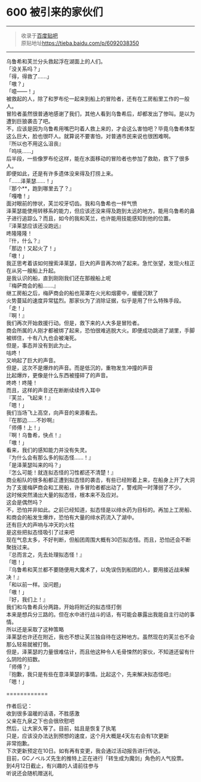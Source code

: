 # 600 被引来的家伙们  

---

> 收录于[百度贴吧](https://tieba.baidu.com/f?kw=转生成为魔剑)  
> 原贴地址<https://tieba.baidu.com/p/6092038350>

---

乌鲁希和芙兰分头救起浮在湖面上的人们。  
「没关系吗？」  
「得，得救了......」  
「嗷？」  
「噫——！」  
被救起的人，除了和罗布伦一起来到船上的冒险者，还有在工房船里工作的一般人。  
冒险者虽然很普通地感谢了我们，其他人看到乌鲁希后，却都发出了惨叫。是以为遭到巨狼袭击了吧。  
不，应该是因为乌鲁希用嘴巴叼着人救上来的，才会这么害怕吧？毕竟乌鲁希体型这么巨大，脸也很吓人。就算说不要害怕，对普通市民来说也很困难啊。  
『所以也不用这么沮丧』  
「呜呋......」  
后半段，一些像罗布伦这样，能在水面移动的冒险者也参加了救助，救下了很多人。  
即便如此，还是有许多遗体没来得及打捞上来。  
「......泽莱瑟......！」  
『那个**，跑到哪里去了？』  
「嘎噜！」  
面对眼前的惨状，芙兰咬牙切齿。我和乌鲁希也一样气愤  
泽莱瑟能使用转移系的能力，但应该还没来得及跑到太远的地方。能用乌鲁希的鼻子进行追踪么？而且，如今的我和芙兰，也许能用技能感知到他的位置。  
『泽莱瑟应该还没跑远』  
咚隆隆隆！  
『什，什么？』  
「那边！又起火了！」  
「嗷！」  
我正思考着该如何搜索泽莱瑟，巨大的声音再次响了起来。急忙张望，发现火柱正在从另一艘船上升起。  
是我认识的船，直到刚刚我们还在那艘船上呢  
『梅萨商会的船.......』  
继工房船之后，梅萨商会的船也笼罩在火光和烟雾中，缓缓沉默了  
火势蔓延的速度异常猛烈。那家伙为了消除证据，似乎是用了什么特殊手段。  
「走！」  
『啊！』  
我们再次开始救援行动。但是，救下来的人大多是冒险者。  
商会所属的人刚才都被绑了起来，恐怕很难逃脱大火。即便成功跳进了湖里，手脚被绑住，十有八九也会被淹死。  
但是，事态并没有到此为止。  
咕咚！  
又响起了巨大的声音。  
但是，这次不是爆炸的声音。而是低沉的，重物发生冲撞的声音  
比起爆炸，更像是什么东西被撞碎了的声音。  
咚咚！咚隆！  
而且，这样的声音还在断断续续传入耳中  
『芙兰，飞起来！』  
「嗯！」  
我们当场飞上高空，向声音的来源看去。  
『在那边......不妙啊』  
「师傅！上！」  
『啊！乌鲁希，快点！』  
「嗷！」  
看来，我们的感知能力并没有失灵。  
『为什么会有那么多的拟态怪......！』  
「是泽莱瑟叫来的吗？」  
『怎么可能！就连拟态怪的习性都还不清楚！』  
商业船队的很多船都正遭到拟态怪的袭击，有些已经附着上来，在船身上开了大洞  
为了支援梅萨商会和工房船，许多冒险者都出动了，警戒网一时薄弱了不少。  
这时候突然涌出大量的拟态怪，根本来不及应对。  
这会是偶然吗？  
不，恐怕并非如此。之前已经知道，拟态怪是以绯水药为目标的。再加上工房船、和商会的船发生爆炸，恐怕有大量的绯水药流入了湖中。  
还有巨大的声响与冲天的火柱  
是这些把拟态怪吸引了过来吧  
现在气息太多，不好判断，但船团周围大概有30匹拟态怪。而且，恐怕还会不断聚拢过来。  
『总而言之，先去处理拟态怪！』  
「嗯！」  
『乌鲁希和芙兰都不要随便用大魔术了，以免误伤到船团的人，要用接近战来解决！』  
「和以前一样。没问题」  
「嗷！」  
『好，我们上！』  
我们和乌鲁希兵分两路，开始将附近的拟态怪打倒  
本来是想兵分三路的。但在水中进行战斗的话，有可能会暴露出我能自主行动的事情。  
所以还是采取了这种策略  
泽莱瑟也许还在附近，我也不想让芙兰独自待在这种地方。虽然现在的芙兰也不会那么轻易就被打倒。  
但是，泽莱瑟的力量很难估计，而且他这种令人毛骨悚然的家伙，不知道还留有什么阴险的招数。  
「师傅？」  
『抱歉，我只是有些在意泽莱瑟的事情。比起这个，先来解决拟态怪吧』  
「嗯！」  

============  

作者后记：  
收到很多温暖的话语，不胜感激  
父亲在九泉之下也会很欣慰吧  
然后，让大家久等了。目前，姑且是恢复了执笔  
只是，应该没办法达到预想的速度，这个月大概是4天左右会有1次更新  
非常抱歉。  
下次更新预定在10日。如有再有变更，我会通过活动报告进行传达。  
目前，GCノベルズ先生的推特上正在进行「转生成为魔剑」角色的人气投票。  
到4月12日截止，有兴趣的人请前往参与  
听说还会随机赠送礼